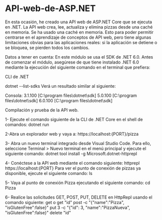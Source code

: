 # API-web-de-ASP.NET
En esta ocasión, he creado una API web de ASP.NET Core que se ejecuta en .NET. La API web crea, lee, actualiza y elimina pizzas desde una caché en memoria. Se ha usado una caché en memoria. Esto para poder permitir centrarse en el aprendizaje de conceptos de API web, pero tiene algunas limitaciones obvias para las aplicaciones reales: si la aplicación se detiene o se bloquea, se pierden todos los cambios.


Datos a tener en cuenta: 
En este módulo se usa el SDK de .NET 6.0. Antes de comenzar el módulo, asegúrese de que tiene instalado .NET 6.0 mediante la ejecución del siguiente comando en el terminal que prefiera:

CLI de .NET

dotnet --list-sdks
Verá un resultado similar al siguiente:

Consola:
3.1.100 [C:\program files\dotnet\sdk]
5.0.100 [C:\program files\dotnet\sdk]
6.0.100 [C:\program files\dotnet\sdk]


Compilación y prueba de la API web.

1- Ejecute el comando siguiente de la CLI de .NET Core en el shell de comandos:
  dotnet run

2-Abra un explorador web y vaya a: 
  https://localhost:{PORT}/pizza
 
3- Abra un nuevo terminal integrado desde Visual Studio Code. Para ello, seleccione Terminal > Nuevo terminal en el menú principal y ejecute el siguiente comando:
  dotnet tool install -g Microsoft.dotnet-httprepl
  
4- Conéctese a la API web mediante el comando siguiente:
  httprepl https://localhost:{PORT}
    Para ver el punto de conexión de pizzas ya disponible, ejecute el siguiente comando:
        ls

5- Vaya al punto de conexión Pizza ejecutando el siguiente comando:
  cd Pizza

6- Realice las solicitudes GET, POST, PUT, DELETE en HttpRepl usando el comando siguiente:
  get o get "id"
  post -c "{"name":"Pizza", "isGlutenFree":false}"
  put 3 -c  "{"id": 3, "name":"PizzaNueva", "isGlutenFree":false}"
  delete "id"
  
